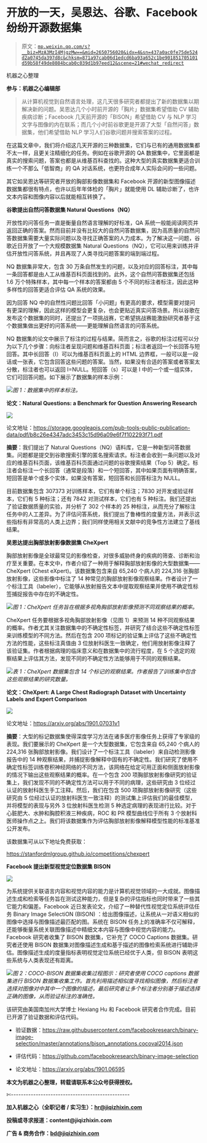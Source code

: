 # 开放的一天，吴恩达、谷歌、Facebook 纷纷开源数据集

> 原文：[`mp.weixin.qq.com/s?__biz=MzA3MzI4MjgzMw==&mid=2650756020&idx=4&sn=437a0ac0fe75de524d2a0745da397d8c&chksm=871a97cab06d1edcd6ba93a652c1be901851705101d59b58f49de8084bcab0c039d1b97eed12&scene=21#wechat_redirect`](http://mp.weixin.qq.com/s?__biz=MzA3MzI4MjgzMw==&mid=2650756020&idx=4&sn=437a0ac0fe75de524d2a0745da397d8c&chksm=871a97cab06d1edcd6ba93a652c1be901851705101d59b58f49de8084bcab0c039d1b97eed12&scene=21#wechat_redirect)

机器之心整理

**参与：机器之心编辑部**

> 从计算机视觉到自然语言处理，这几天很多研究者都提出了新的数据集以期解决新的问题。吴恩达几个小时前开源的「胸片」数据集希望借助 CV 辅助疾病诊断；Facebook 几天前开源的「BISON」希望借助 CV 与 NLP 学习文字与图像的内在联系；而几个小时前谷歌更是开源了大型「自然问答」数据集，他们希望借助 NLP 学习人们谷歌问题并搜索答案的过程。

在这篇文章中，我们将介绍这几天开源的三种数据集，它们与已有的通用数据集都不太一样，且更关注精细化的任务。例如在谷歌开源的 QA 数据集中，它里面都是真实的搜索问题，答案也都是从维基百科查找的。这种大型的真实数据集更适合训练一个不那么「低智商」的 QA 对话系统，也更符合成年人实际会问的一些问题。

其它如吴恩达等研究者开放的胸部影像数据集和 Facebook 开源的新型图像描述数据集都很有特点，也许以后年年体检的「胸片」就能使用 DL 辅助诊断了，也许文本内容和图像内容以后就能相互转换了。

**谷歌提出自然问答数据集 Natural Questions（NQ）**

开放性的问答任务一直是衡量自然语言理解的好标准，QA 系统一般能阅读网页并返回正确的答案。然而目前并没有比较大的自然问答数据集，因为高质量的自然问答数据集需要大量实际问题以及寻找正确答案的人力成本。为了解决这一问题，谷歌近日开放了一个大规模数据集 Natural Questions（NQ），它可以用来训练并评估开放性问答系统，并且再现了人类寻找问题答案的端到端过程。

NQ 数据集非常大，包含 30 万条自然发生的问题，以及对应的回答标注，其中每一条回答都是由人工从维基百科页面找到的。此外，这个自然问答数据集还包括 1.6 万个特殊样本，其中每一个样本的答案都由 5 个不同的标注者标注，因此这种多样性的回答更适合评估 QA 系统的效果。

因为回答 NQ 中的自然性问题比回答「小问题」有更高的要求，模型需要对提问有更深的理解，因此这样的模型会更复杂，也会更贴近真实问答场景。所以谷歌在发布这个数据集的同时，还提出了一项挑战赛，它希望挑战赛能激励研究者基于这个数据集做出更好的问答系统——更能理解自然语言的问答系统。

NQ 数据集的论文中展示了标注的过程与结果。简而言之，谷歌的标注过程可以分为以下几个步骤：向标注者呈现问题和维基百科页面；标注者返回一个长回答与短回答。其中长回答（I）可以为维基百科页面上的 HTML 边界框，一般可以是一段话或一张表，它包含回答这些问题的答案。当然，如果没有合适的答案或者答案太分散，标注者也可以返回 I=NULL。短回答（s）可以是 I 中的一个或一组实体，它们可回答问题。如下展示了数据集的样本示例：

![](img/18b3c4b864dff59204b1d93bde266803.jpg)*图 1：数据集中的样本标注。* 

**论文：Natural Questions: a Benchmark for Question Answering Research**

![](img/bd0ac34c486f81f1a606c3a080155c69.jpg)

论文地址：https://storage.googleapis.com/pub-tools-public-publication-data/pdf/b8c26e4347adc3453c15d96a09e6f7f102293f71.pdf

**摘要**：我们提出了 Natural Questions（NQ）语料库，它是一种新型问答数据集。问题都是提交到谷歌搜索引擎的匿名搜索请求。标注者会收到一条问题以及对应的维基百科页面，该维基百科页面通过问题的谷歌搜索结果（Top 5）确定。标注者会标注一个长回答（通常是段落）和一个短回答，其中如果页面有明确答案，短回答是单个或多个实体，如果没有答案，短回答和长回答标注为 NULL。

目前数据集包含 307373 对训练样本，它们有单个标注；7830 对开发或验证样本，它们有 5 种标注；还有 7842 对测试样本，它们也有 5 种标注。我们还提出了验证数据质量的实验，并分析了 302 个样本的 25 种标注，从而充分了解标注任务中的人工差异。为了评估问答系统，我们提出了鲁棒性的度量方法，并表示这些指标有非常高的人类上边界；我们同样使用相关文献中的竞争性方法建立了基线结果。

**吴恩达提出胸部放射影像数据集 CheXpert** 

胸部放射影像是全球最常见的影像检查，对很多威胁终身的疾病的筛查、诊断和治疗至关重要。在本文中，作者介绍了一种用于解释胸部放射影像的大型数据集——CheXpert (Chest eXpert)。该数据集包含来自 65,240 个病人的 224,316 张胸部放射影像，这些影像中标注了 14 种常见的胸部放射影像观察结果。作者设计了一个标注工具（labeler），它能够从放射报告文本中提取观察结果并使用不确定性标签捕捉报告中存在的不确定性。

![](img/944244083adf0a0215232fcadc8217a0.jpg)*图 1：CheXpert 任务旨在根据多视角胸部放射影像预测不同观察结果的概率。*

CheXpert 任务要根据多视角胸部放射影像（见图 1）来预测 14 种不同观察结果的概率。作者尤其关注数据集中的不确定性标签，并研究了结合这些不确定性标签来训练模型的不同方法。然后在包含 200 项标记的验证集上评估了这些不确定性方法的性能，这些标注真值由 3 位放射科医生一致确定，他们用放射影像注释了该验证集。作者根据病理的临床意义和在数据集中的流行程度，在 5 个选定的观察结果上评估其方法，发现不同的不确定性方法能够用于不同的观察结果。

![](img/a89636a2d9c30d492ec284fc9402bb3b.jpg)*表 1：CheXpert 数据集包含 14 个标记的观察结果。作者报告了训练集中包含这些观察结果的研究数量。*

**论文：CheXpert: A Large Chest Radiograph Dataset with Uncertainty Labels and Expert Comparison**

![](img/ba4822c89721cbcec20be6cf73f1b9ab.jpg)

论文地址：https://arxiv.org/abs/1901.07031v1

**摘要**：大型的标记数据集使得深度学习方法在诸多医疗影像任务上获得了专家级的表现。我们要展示的 CheXpert 是一个大型数据集，它包含来自 65,240 个病人的 224,316 张胸部放射影像。我们设计了一个标注工具（labeler）来自动检测影像报告中的 14 种观察结果，并捕捉影像解释中固有的不确定性。我们研究了使用不确定性标签训练卷积神经网络的不同方法，该网络在给定可用正面和侧面放射影像的情况下输出这些观察结果的概率。在一个包含 200 项胸部放射影像研究的验证集上，我们发现不同的不确定性方法可以用于不同的病理，这些研究由 3 位经过认证的放射科医生手工注释。然后，我们在包含 500 项胸部放射影像研究（这些研究由 5 位经过认证的放射科医生一致注释）的测试集上评估我们的最佳模型，并将模型的表现与另外 3 位放射科医生检测 5 种选定病理的表现进行比较。对于心脏肥大、水肿和胸腔积液三种疾病，ROC 和 PR 模型曲线位于所有 3 个放射科医师操作点之上。我们将该数据集作为评估胸部放射影像解释模型性能的标准基准公开发布。

该数据集可从以下地址免费获取：

https://stanfordmlgroup.github.io/competitions/chexpert

**Facebook 提出新型视觉定位数据集 BISON**

![](img/54afa4f43f5b50edee3fcdf3dac192c2.jpg)

为系统提供关联语言内容和视觉内容的能力是计算机视觉领域的一大成就。图像描述生成和检索等任务旨在测试这种能力，但是复杂的评估指标也同时带来了一些其它能力和偏差。Facebook 近日发表论文，介绍了一种替代性视觉定位系统评估任务 Binary Image SelectiON (BISON) ：给出图像描述，让系统从一对语义相似的图像中选择与图像描述最匹配的图。系统在 BISON 任务上的准确率不仅可解释，还能够衡量系统关联图像描述中精细文本内容与图像中视觉内容的能力。Facebook 研究者收集了 BISON 数据集，它补充了 COCO Captions 数据集。研究者还使用 BISON 数据集对图像描述生成和基于描述的图像检索系统进行辅助评估。图像描述生成的度量指标表明视觉定位系统已经优于人类，但 BISON 表明这些系统与人类表现还有距离。

![](img/1b7c5031260252bd3836d8c614f2d68b.jpg)*图 2：COCO-BISON 数据集收集过程图示：研究者使用 COCO captions 数据集进行 BISON 数据集收集工作。首先利用描述相似度寻找相似图像，然后标注者选择对图像对中其中一个图像的描述，最后研究者让多个标注者分别基于描述选择正确的图像，从而验证标注的准确性。*

该研究由美国南加州大学博士 Hexiang Hu 和 Facebook 研究者合作完成。目前已开源了验证数据和评估代码。

*   验证数据：https://raw.githubusercontent.com/facebookresearch/binary-image-selection/master/annotations/bison_annotations.cocoval2014.json

*   评估代码：https://github.com/facebookresearch/binary-image-selection

*   论文地址：https://arxiv.org/abs/1901.06595

****本文为机器之心整理，**转载请联系本公众号获得授权****。**

✄------------------------------------------------

**加入机器之心（全职记者 / 实习生）：hr@jiqizhixin.com**

**投稿或寻求报道：**content**@jiqizhixin.com**

**广告 & 商务合作：bd@jiqizhixin.com**